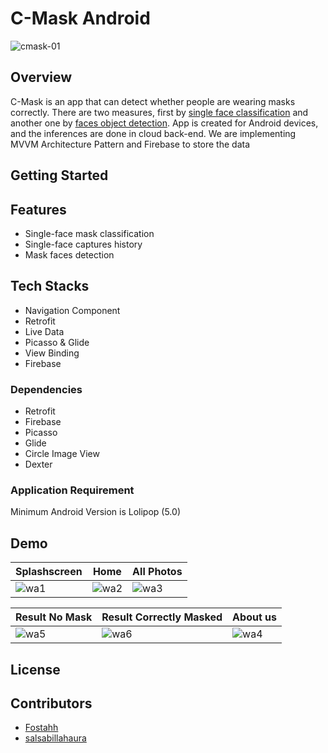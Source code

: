 # C-Mask Android
![cmask-01](https://user-images.githubusercontent.com/72365761/120882987-edfece00-c604-11eb-8be8-e207945d91cd.png)

## Overview
C-Mask is an app that can detect whether people are wearing masks correctly. There are two measures, first by [single face classification](./Masked_Face_Classification) and another one by [faces object detection](./Masked_Face_Object_Detection). App is created for Android devices, and the inferences are done in cloud back-end. We are implementing MVVM Architecture Pattern and Firebase to store the data

## Getting Started

## Features
* Single-face mask classification
* Single-face captures history
* Mask faces detection

## Tech Stacks
* Navigation Component
* Retrofit
* Live Data
* Picasso & Glide
* View Binding
* Firebase

### Dependencies
* Retrofit
* Firebase
* Picasso
* Glide
* Circle Image View
* Dexter

### Application Requirement
Minimum Android Version is Lolipop (5.0)

## Demo
| Splashscreen                                                                                                  | Home                                                                                                          | All Photos                                                                                                    |
| -----                                                                                                         | ---                                                                                                           | ---                                                                                                           |
| ![wa1](https://user-images.githubusercontent.com/72365761/120887487-62456b80-c61d-11eb-8b82-ff347d2d921d.gif) | ![wa2](https://user-images.githubusercontent.com/72365761/120887488-640f2f00-c61d-11eb-9f1c-0c51126df260.gif) | ![wa3](https://user-images.githubusercontent.com/72365761/120887492-68d3e300-c61d-11eb-91be-0f7c6b60d028.gif) |

| Result No Mask                                                                                                | Result Correctly Masked                                                                                       | About us                                                                                                      |
| -----                                                                                                         | ---                                                                                                           | ---                                                                                                           |
| ![wa5](https://user-images.githubusercontent.com/72365761/120886007-ef84c200-c615-11eb-9916-414c685fdad7.gif) | ![wa6](https://user-images.githubusercontent.com/72365761/120886975-cb77af80-c61a-11eb-8da2-325cee433b24.gif) | ![wa4](https://user-images.githubusercontent.com/72365761/120885934-b2b8cb00-c615-11eb-8541-1edb8b75c738.gif) |

## License

## Contributors
- [Fostahh](https://github.com/Fostahh)
- [salsabillahaura](https://github.com/salsabillahaura)
